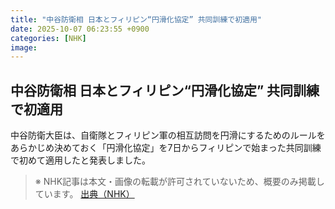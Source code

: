 ```yaml
---
title: "中谷防衛相 日本とフィリピン“円滑化協定” 共同訓練で初適用"
date: 2025-10-07 06:23:55 +0900
categories: [NHK]
image: 
---
```

## 中谷防衛相 日本とフィリピン“円滑化協定” 共同訓練で初適用

中谷防衛大臣は、自衛隊とフィリピン軍の相互訪問を円滑にするためのルールをあらかじめ決めておく「円滑化協定」を7日からフィリピンで始まった共同訓練で初めて適用したと発表しました。

> ※ NHK記事は本文・画像の転載が許可されていないため、概要のみ掲載しています。
[出典（NHK）](http://www3.nhk.or.jp/news/html/20251007/k10014943491000.html)
